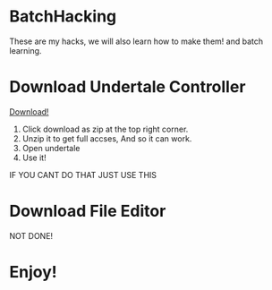 # BatchHacking
These are my hacks, we will also learn how to make them! and batch learning.

# Download Undertale Controller
[Download!](https://mega.nz/folder/20o1UZhK#wtfg1TPJh75f-uLtp84K4g)
1. Click download as zip at the top right corner.
2. Unzip it to get full accses, And so it can work.
3. Open undertale
4. Use it!

IF YOU CANT DO THAT JUST USE THIS



# Download File Editor
NOT DONE!
<h1>Enjoy!</h1>
